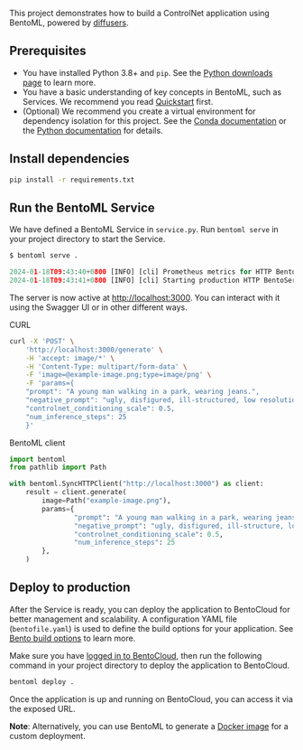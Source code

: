 This project demonstrates how to build a ControlNet application using BentoML, powered by [diffusers](https://github.com/huggingface/diffusers).

## Prerequisites

- You have installed Python 3.8+ and `pip`. See the [Python downloads page](https://www.python.org/downloads/) to learn more.
- You have a basic understanding of key concepts in BentoML, such as Services. We recommend you read [Quickstart](https://docs.bentoml.com/en/1.2/get-started/quickstart.html) first.
- (Optional) We recommend you create a virtual environment for dependency isolation for this project. See the [Conda documentation](https://conda.io/projects/conda/en/latest/user-guide/tasks/manage-environments.html) or the [Python documentation](https://docs.python.org/3/library/venv.html) for details.

## Install dependencies

```bash
pip install -r requirements.txt
```

## Run the BentoML Service

We have defined a BentoML Service in `service.py`. Run `bentoml serve` in your project directory to start the Service.

```python
$ bentoml serve .

2024-01-18T09:43:40+0800 [INFO] [cli] Prometheus metrics for HTTP BentoServer from "service:APIService" can be accessed at http://localhost:3000/metrics.
2024-01-18T09:43:41+0800 [INFO] [cli] Starting production HTTP BentoServer from "service:APIService" listening on http://localhost:3000 (Press CTRL+C to quit)
```

The server is now active at [http://localhost:3000](http://localhost:3000/). You can interact with it using the Swagger UI or in other different ways.

CURL

```bash
curl -X 'POST' \
    'http://localhost:3000/generate' \
    -H 'accept: image/*' \
    -H 'Content-Type: multipart/form-data' \
    -F 'image=@example-image.png;type=image/png' \
    -F 'params={
    "prompt": "A young man walking in a park, wearing jeans.",
    "negative_prompt": "ugly, disfigured, ill-structured, low resolution",
    "controlnet_conditioning_scale": 0.5,
    "num_inference_steps": 25
    }'
```

BentoML client

```python
import bentoml
from pathlib import Path

with bentoml.SyncHTTPClient("http://localhost:3000") as client:
    result = client.generate(
        image=Path("example-image.png"),
        params={
                "prompt": "A young man walking in a park, wearing jeans.",
                "negative_prompt": "ugly, disfigured, ill-structure, low resolution",
                "controlnet_conditioning_scale": 0.5,
                "num_inference_steps": 25
        },
    )
```

## Deploy to production

After the Service is ready, you can deploy the application to BentoCloud for better management and scalability. A configuration YAML file (`bentofile.yaml`) is used to define the build options for your application. See [Bento build options](https://docs.bentoml.com/en/latest/concepts/bento.html#bento-build-options) to learn more.

Make sure you have [logged in to BentoCloud](https://docs.bentoml.com/en/1.2/bentocloud/how-tos/manage-access-token.html), then run the following command in your project directory to deploy the application to BentoCloud.

```bash
bentoml deploy .
```

Once the application is up and running on BentoCloud, you can access it via the exposed URL.

**Note**: Alternatively, you can use BentoML to generate a [Docker image](https://docs.bentoml.com/en/1.2/guides/containerization.html) for a custom deployment.